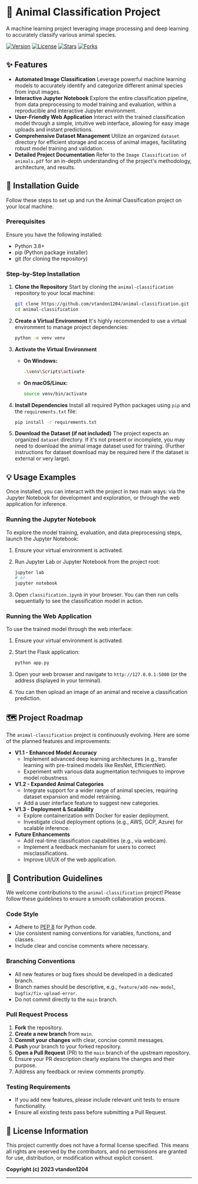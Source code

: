 # 🐾 Animal Classification Project

A machine learning project leveraging image processing and deep learning to accurately classify various animal species.

[![Version](https://img.shields.io/badge/version-1.0.0-blue)]()
[![License](https://img.shields.io/badge/license-None-lightgrey)]()
[![Stars](https://img.shields.io/github/stars/vtandon1204/animal-classification?style=social)](https://github.com/vtandon1204/animal-classification/stargazers)
[![Forks](https://img.shields.io/github/forks/vtandon1204/animal-classification?style=social)](https://github.com/vtandon1204/animal-classification/network/members)


## ✨ Features

*   **Automated Image Classification**
    Leverage powerful machine learning models to accurately identify and categorize different animal species from input images.
*   **Interactive Jupyter Notebook**
    Explore the entire classification pipeline, from data preprocessing to model training and evaluation, within a reproducible and interactive Jupyter environment.
*   **User-Friendly Web Application**
    Interact with the trained classification model through a simple, intuitive web interface, allowing for easy image uploads and instant predictions.
*   **Comprehensive Dataset Management**
    Utilize an organized `dataset` directory for efficient storage and access of animal images, facilitating robust model training and validation.
*   **Detailed Project Documentation**
    Refer to the `Image Classification of animals.pdf` for an in-depth understanding of the project's methodology, architecture, and results.


## 🚀 Installation Guide

Follow these steps to set up and run the Animal Classification project on your local machine.

### Prerequisites

Ensure you have the following installed:

*   Python 3.8+
*   pip (Python package installer)
*   git (for cloning the repository)

### Step-by-Step Installation

1.  **Clone the Repository**
    Start by cloning the `animal-classification` repository to your local machine:

    ```bash
    git clone https://github.com/vtandon1204/animal-classification.git
    cd animal-classification
    ```

2.  **Create a Virtual Environment**
    It's highly recommended to use a virtual environment to manage project dependencies:

    ```bash
    python -m venv venv
    ```

3.  **Activate the Virtual Environment**
    *   **On Windows:**

        ```bash
        .\venv\Scripts\activate
        ```

    *   **On macOS/Linux:**

        ```bash
        source venv/bin/activate
        ```

4.  **Install Dependencies**
    Install all required Python packages using `pip` and the `requirements.txt` file:

    ```bash
    pip install -r requirements.txt
    ```

5.  **Download the Dataset (if not included)**
    The project expects an organized `dataset` directory. If it's not present or incomplete, you may need to download the animal image dataset used for training. (Further instructions for dataset download may be required here if the dataset is external or very large).


## 💡 Usage Examples

Once installed, you can interact with the project in two main ways: via the Jupyter Notebook for development and exploration, or through the web application for inference.

### Running the Jupyter Notebook

To explore the model training, evaluation, and data preprocessing steps, launch the Jupyter Notebook:

1.  Ensure your virtual environment is activated.
2.  Run Jupyter Lab or Jupyter Notebook from the project root:

    ```bash
    jupyter lab
    # or
    jupyter notebook
    ```

3.  Open `classification.ipynb` in your browser. You can then run cells sequentially to see the classification model in action.

### Running the Web Application

To use the trained model through the web interface:

1.  Ensure your virtual environment is activated.
2.  Start the Flask application:

    ```bash
    python app.py
    ```

3.  Open your web browser and navigate to `http://127.0.0.1:5000` (or the address displayed in your terminal).
4.  You can then upload an image of an animal and receive a classification prediction.



## 🗺️ Project Roadmap

The `animal-classification` project is continuously evolving. Here are some of the planned features and improvements:

*   **V1.1 - Enhanced Model Accuracy**
    *   Implement advanced deep learning architectures (e.g., transfer learning with pre-trained models like ResNet, EfficientNet).
    *   Experiment with various data augmentation techniques to improve model robustness.
*   **V1.2 - Expanded Animal Categories**
    *   Integrate support for a wider range of animal species, requiring dataset expansion and model retraining.
    *   Add a user interface feature to suggest new categories.
*   **V1.3 - Deployment & Scalability**
    *   Explore containerization with Docker for easier deployment.
    *   Investigate cloud deployment options (e.g., AWS, GCP, Azure) for scalable inference.
*   **Future Enhancements**
    *   Add real-time classification capabilities (e.g., via webcam).
    *   Implement a feedback mechanism for users to correct misclassifications.
    *   Improve UI/UX of the web application.


## 🤝 Contribution Guidelines

We welcome contributions to the `animal-classification` project! Please follow these guidelines to ensure a smooth collaboration process.

### Code Style

*   Adhere to [PEP 8](https://www.python.org/dev/peps/pep-0008/) for Python code.
*   Use consistent naming conventions for variables, functions, and classes.
*   Include clear and concise comments where necessary.

### Branching Conventions

*   All new features or bug fixes should be developed in a dedicated branch.
*   Branch names should be descriptive, e.g., `feature/add-new-model`, `bugfix/fix-upload-error`.
*   Do not commit directly to the `main` branch.

### Pull Request Process

1.  **Fork** the repository.
2.  **Create a new branch** from `main`.
3.  **Commit your changes** with clear, concise commit messages.
4.  **Push** your branch to your forked repository.
5.  **Open a Pull Request** (PR) to the `main` branch of the upstream repository.
6.  Ensure your PR description clearly explains the changes and their purpose.
7.  Address any feedback or review comments promptly.

### Testing Requirements

*   If you add new features, please include relevant unit tests to ensure functionality.
*   Ensure all existing tests pass before submitting a Pull Request.


## 📄 License Information

This project currently does not have a formal license specified. This means all rights are reserved by the contributors, and no permissions are granted for use, distribution, or modification without explicit consent.

**Copyright (c) 2023 vtandon1204**

---

[preview-image]: /preview_example.png "Project Preview Image"
[placeholder-web-app-screenshot]: /assets/web-app-screenshot.png "Web Application Screenshot"